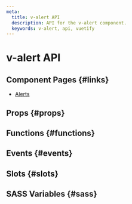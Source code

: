 ```yaml
---
meta:
  title: v-alert API
  description: API for the v-alert component.
  keywords: v-alert, api, vuetify
---
```


# v-alert API

<entry-ad />

## Component Pages {#links}

- [Alerts](components/alerts)

## Props {#props}

<api-section name="v-alert" section="props" />

## Functions {#functions}

<api-section name="v-alert" section="functions" />

## Events {#events}

<api-section name="v-alert" section="events" />

## Slots {#slots}

<api-section name="v-alert" section="slots" />

## SASS Variables {#sass}

<api-section name="v-alert" section="sass" />

<backmatter />
